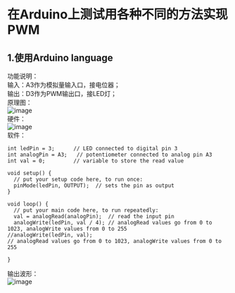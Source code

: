 在Arduino上测试用各种不同的方法实现PWM
=================================
1.使用Arduino language
---------------------
功能说明：<br>
输入：A3作为模拟量输入口，接电位器；<br>
输出：D3作为PWM输出口，接LED灯；<br>
原理图：<br>
![image]()<br>
硬件：<br>
![image]()<br>
软件：<br>
```
int ledPin = 3;      // LED connected to digital pin 3
int analogPin = A3;   // potentiometer connected to analog pin A3
int val = 0;         // variable to store the read value

void setup() {
  // put your setup code here, to run once:
  pinMode(ledPin, OUTPUT);  // sets the pin as output
}

void loop() {
  // put your main code here, to run repeatedly:
  val = analogRead(analogPin);  // read the input pin
  analogWrite(ledPin, val / 4); // analogRead values go from 0 to 1023, analogWrite values from 0 to 255
//analogWrite(ledPin, val); 
// analogRead values go from 0 to 1023, analogWrite values from 0 to 255

}
```
输出波形：<br>
![image]()<br>



